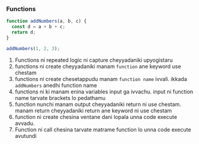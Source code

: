 ### Functions

```javascript
function addNumbers(a, b, c) {
  const d = a + b + c;
  return d;
}

addNumbers(1, 2, 3);
```

1. Functions ni repeated logic ni capture cheyyadaniki upyogistaru
2. functions ni create cheyyadaniki manam `function` ane keyword use chestam
3. functions ni create chesetappudu manam `function name` ivvali. ikkada `addNumbers` anedhi function name
4. functions ni ki manam enina variables input ga ivvachu. input ni function name tarvate brackets lo pedathamu
5. function nunchi manam output cheyyadaniki return ni use chestam. manam return cheyyadaniki return ane keyword ni use chestam
6. function ni create chesina ventane dani lopala unna code execute avvadu.
7. Function ni call chesina tarvate matrame function lo unna code execute avutundi
